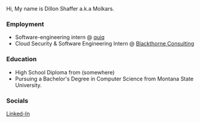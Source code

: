 
Hi, My name is Dillon Shaffer a.k.a Molkars.

### Employment
 - Software-engineering intern @ [quiq](https://quiq.com)
 - Cloud Security & Software Engineering Intern @ [Blackthorne Consulting](https://www.blackthorneconsulting.com/)

### Education

 - High School Diploma from (somewhere)
 - Pursuing a Bachelor's Degree in Computer Science from Montana State University.

### Socials
[Linked-In](https://linkedin.com/dillon-shaffer)

